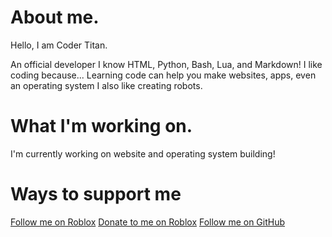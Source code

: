 # About me.
Hello, I am Coder Titan.

An official developer I know HTML, Python, Bash, Lua, and Markdown!
I like coding because... Learning code can help you make websites, apps, even an operating system
I also like creating robots.

# What I'm working on.
I'm currently working on
website and operating system building!

# Ways to support me
[Follow me on Roblox](https://web.roblox.com/users/2616050698/profile)
[Donate to me on Roblox](https://web.roblox.com/game-pass/41565829/Donate-to-Coder-Titan-on-GitHub)
[Follow me on GitHub](https://github.com/c0dertitan)
